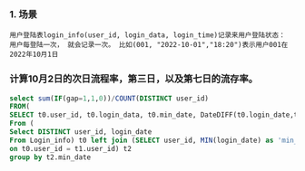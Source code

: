 ### 1. 场景
    用户登陆表login_info(user_id, login_data, login_time)记录来用户登陆状态：
    用户每登陆一次， 就会记录一次。 比如(001, "2022-10-01","18:20")表示用户001在2022年10月1日

### 计算10月2日的次日流程率，第三日，以及第七日的流存率。

```sql
select sum(IF(gap=1,1,0))/COUNT(DISTINCT user_id)
FROM(
SELECT t0.user_id, t0.login_data, t0.min_date, DateDIFF(t0.login_date,t1.min_date) as 'gap'
From (
Select DISTINCT user_id, login_date
From Login_info) t0 left join (SELECT user_id, MIN(login_date) as 'min_date' From Login_info GROUP BY user_id) t1
on t0.user_id = t1.user_id) t2
group by t2.min_date
```